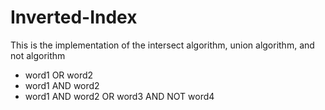 ﻿# Inverted-Index
<p> This is the implementation of the intersect algorithm, union algorithm, and not algorithm</p>
 <ul>
  <li>word1 OR word2</li>
  <li>word1 AND word2</li>
  <li>word1 AND word2 OR word3 AND NOT word4</li>
 </ul>
